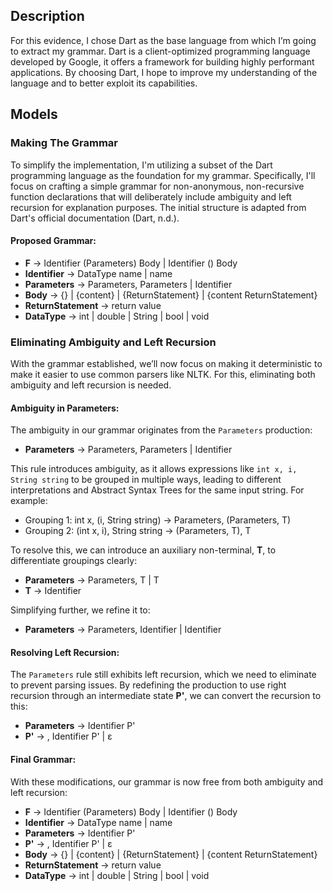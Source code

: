 ## Description
For this evidence, I chose Dart as the base language from which I’m going to extract my grammar.
Dart is a client-optimized programming language developed by Google, it offers a framework for building highly performant applications. By choosing Dart, I hope to improve my understanding of the language and to better exploit its capabilities.


## Models

### Making The Grammar

To simplify the implementation, I'm utilizing a subset of the Dart programming language as the foundation for my grammar. Specifically, I'll focus on crafting a simple grammar for non-anonymous, non-recursive function declarations that will deliberately include ambiguity and left recursion for explanation purposes. The initial structure is adapted from Dart's official documentation (Dart, n.d.).

#### Proposed Grammar:

- **F** -> Identifier (Parameters) Body | Identifier () Body
- **Identifier** -> DataType name | name
- **Parameters** -> Parameters, Parameters | Identifier
- **Body** -> {} | {content} | {ReturnStatement} | {content ReturnStatement}
- **ReturnStatement** -> return value
- **DataType** -> int | double | String | bool | void

### Eliminating Ambiguity and Left Recursion

With the grammar established, we’ll now focus on making it deterministic to make it easier to use common parsers like NLTK. For this, eliminating both ambiguity and left recursion is needed.

#### Ambiguity in Parameters:

The ambiguity in our grammar originates from the `Parameters` production:
- **Parameters** -> Parameters, Parameters | Identifier

This rule introduces ambiguity, as it allows expressions like `int x, i, String string` to be grouped in multiple ways, leading to different interpretations and Abstract Syntax Trees for the same input string. For example:
- Grouping 1: int x, (i, String string) -> Parameters, (Parameters, T)
- Grouping 2: (int x, i), String string -> (Parameters, T), T

To resolve this, we can introduce an auxiliary non-terminal, **T**, to differentiate groupings clearly:
- **Parameters** -> Parameters, T | T
- **T** -> Identifier

Simplifying further, we refine it to:
- **Parameters** -> Parameters, Identifier | Identifier

#### Resolving Left Recursion:

The `Parameters` rule still exhibits left recursion, which we need to eliminate to prevent parsing issues. By redefining the production to use right recursion through an intermediate state **P'**, we can convert the recursion to this:
- **Parameters** -> Identifier P'
- **P'** -> , Identifier P' | ε

#### Final Grammar:

With these modifications, our grammar is now free from both ambiguity and left recursion:

- **F** -> Identifier (Parameters) Body | Identifier () Body
- **Identifier** -> DataType name | name
- **Parameters** -> Identifier P'
- **P'** -> , Identifier P' | ε
- **Body** -> {} | {content} | {ReturnStatement} | {content ReturnStatement}
- **ReturnStatement** -> return value
- **DataType** -> int | double | String | bool | void
